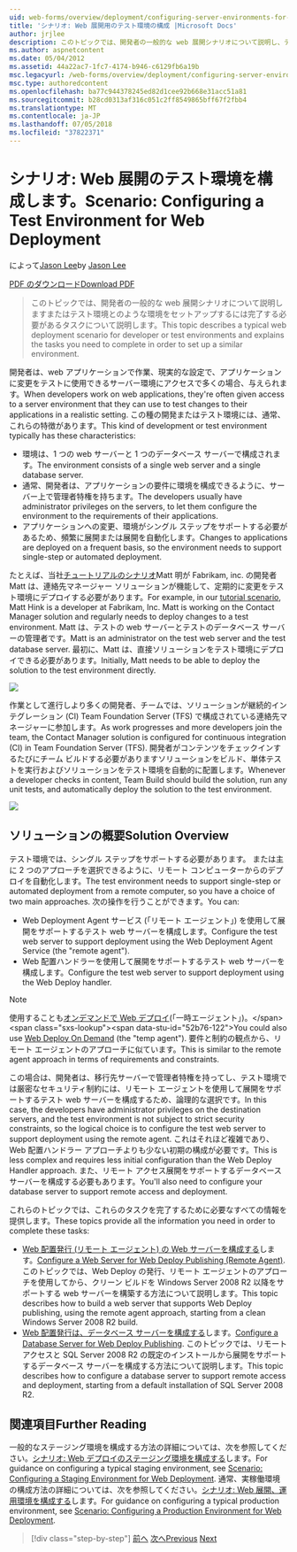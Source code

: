 ```yaml
---
uid: web-forms/overview/deployment/configuring-server-environments-for-web-deployment/scenario-configuring-a-test-environment-for-web-deployment
title: 'シナリオ: Web 展開用のテスト環境の構成 |Microsoft Docs'
author: jrjlee
description: このトピックでは、開発者の一般的な web 展開シナリオについて説明し、テスト環境または si を設定するには完了する必要があるタスクについて説明します.
ms.author: aspnetcontent
ms.date: 05/04/2012
ms.assetid: 44a22ac7-1fc7-4174-b946-c6129fb6a19b
msc.legacyurl: /web-forms/overview/deployment/configuring-server-environments-for-web-deployment/scenario-configuring-a-test-environment-for-web-deployment
msc.type: authoredcontent
ms.openlocfilehash: ba77c944378245ed82d1cee92b668e31acc51a81
ms.sourcegitcommit: b28cd0313af316c051c2ff8549865bff67f2fbb4
ms.translationtype: MT
ms.contentlocale: ja-JP
ms.lasthandoff: 07/05/2018
ms.locfileid: "37822371"
---
```

<a name="scenario-configuring-a-test-environment-for-web-deployment"></a><span data-ttu-id="52b76-103">シナリオ: Web 展開のテスト環境を構成します。</span><span class="sxs-lookup"><span data-stu-id="52b76-103">Scenario: Configuring a Test Environment for Web Deployment</span></span>
====================
<span data-ttu-id="52b76-104">によって[Jason Lee](https://github.com/jrjlee)</span><span class="sxs-lookup"><span data-stu-id="52b76-104">by [Jason Lee](https://github.com/jrjlee)</span></span>

[<span data-ttu-id="52b76-105">PDF のダウンロード</span><span class="sxs-lookup"><span data-stu-id="52b76-105">Download PDF</span></span>](https://msdnshared.blob.core.windows.net/media/MSDNBlogsFS/prod.evol.blogs.msdn.com/CommunityServer.Blogs.Components.WeblogFiles/00/00/00/63/56/8130.DeployingWebAppsInEnterpriseScenarios.pdf)

> <span data-ttu-id="52b76-106">このトピックでは、開発者の一般的な web 展開シナリオについて説明しますまたはテスト環境とのような環境をセットアップするには完了する必要があるタスクについて説明します。</span><span class="sxs-lookup"><span data-stu-id="52b76-106">This topic describes a typical web deployment scenario for developer or test environments and explains the tasks you need to complete in order to set up a similar environment.</span></span>


<span data-ttu-id="52b76-107">開発者は、web アプリケーションで作業、現実的な設定で、アプリケーションに変更をテストに使用できるサーバー環境にアクセスで多くの場合、与えられます。</span><span class="sxs-lookup"><span data-stu-id="52b76-107">When developers work on web applications, they're often given access to a server environment that they can use to test changes to their applications in a realistic setting.</span></span> <span data-ttu-id="52b76-108">この種の開発またはテスト環境には、通常、これらの特徴があります。</span><span class="sxs-lookup"><span data-stu-id="52b76-108">This kind of development or test environment typically has these characteristics:</span></span>

- <span data-ttu-id="52b76-109">環境は、1 つの web サーバーと 1 つのデータベース サーバーで構成されます。</span><span class="sxs-lookup"><span data-stu-id="52b76-109">The environment consists of a single web server and a single database server.</span></span>
- <span data-ttu-id="52b76-110">通常、開発者は、アプリケーションの要件に環境を構成できるように、サーバー上で管理者特権を持ちます。</span><span class="sxs-lookup"><span data-stu-id="52b76-110">The developers usually have administrator privileges on the servers, to let them configure the environment to the requirements of their applications.</span></span>
- <span data-ttu-id="52b76-111">アプリケーションへの変更、環境がシングル ステップをサポートする必要があるため、頻繁に展開または展開を自動化します。</span><span class="sxs-lookup"><span data-stu-id="52b76-111">Changes to applications are deployed on a frequent basis, so the environment needs to support single-step or automated deployment.</span></span>

<span data-ttu-id="52b76-112">たとえば、当社[チュートリアルのシナリオ](../deploying-web-applications-in-enterprise-scenarios/enterprise-web-deployment-scenario-overview.md)Matt 明が Fabrikam, inc. の開発者Matt は、連絡先マネージャー ソリューションが機能して、定期的に変更をテスト環境にデプロイする必要があります。</span><span class="sxs-lookup"><span data-stu-id="52b76-112">For example, in our [tutorial scenario](../deploying-web-applications-in-enterprise-scenarios/enterprise-web-deployment-scenario-overview.md), Matt Hink is a developer at Fabrikam, Inc. Matt is working on the Contact Manager solution and regularly needs to deploy changes to a test environment.</span></span> <span data-ttu-id="52b76-113">Matt は、テストの web サーバーとテストのデータベース サーバーの管理者です。</span><span class="sxs-lookup"><span data-stu-id="52b76-113">Matt is an administrator on the test web server and the test database server.</span></span> <span data-ttu-id="52b76-114">最初に、Matt は、直接ソリューションをテスト環境にデプロイできる必要があります。</span><span class="sxs-lookup"><span data-stu-id="52b76-114">Initially, Matt needs to be able to deploy the solution to the test environment directly.</span></span>

![](scenario-configuring-a-test-environment-for-web-deployment/_static/image1.png)

<span data-ttu-id="52b76-115">作業として進行しより多くの開発者、チームでは、ソリューションが継続的インテグレーション (CI) Team Foundation Server (TFS) で構成されている連絡先マネージャーに参加します。</span><span class="sxs-lookup"><span data-stu-id="52b76-115">As work progresses and more developers join the team, the Contact Manager solution is configured for continuous integration (CI) in Team Foundation Server (TFS).</span></span> <span data-ttu-id="52b76-116">開発者がコンテンツをチェックインするたびにチーム ビルドする必要がありますソリューションをビルド、単体テストを実行およびソリューションをテスト環境を自動的に配置します。</span><span class="sxs-lookup"><span data-stu-id="52b76-116">Whenever a developer checks in content, Team Build should build the solution, run any unit tests, and automatically deploy the solution to the test environment.</span></span>

![](scenario-configuring-a-test-environment-for-web-deployment/_static/image2.png)

## <a name="solution-overview"></a><span data-ttu-id="52b76-117">ソリューションの概要</span><span class="sxs-lookup"><span data-stu-id="52b76-117">Solution Overview</span></span>

<span data-ttu-id="52b76-118">テスト環境では、シングル ステップをサポートする必要があります。 または主に 2 つのアプローチを選択できるように、リモート コンピューターからのデプロイを自動化します。</span><span class="sxs-lookup"><span data-stu-id="52b76-118">The test environment needs to support single-step or automated deployment from a remote computer, so you have a choice of two main approaches.</span></span> <span data-ttu-id="52b76-119">次の操作を行うことができます。</span><span class="sxs-lookup"><span data-stu-id="52b76-119">You can:</span></span>

- <span data-ttu-id="52b76-120">Web Deployment Agent サービス (「リモート エージェント」) を使用して展開をサポートするテスト web サーバーを構成します。</span><span class="sxs-lookup"><span data-stu-id="52b76-120">Configure the test web server to support deployment using the Web Deployment Agent Service (the "remote agent").</span></span>
- <span data-ttu-id="52b76-121">Web 配置ハンドラーを使用して展開をサポートするテスト web サーバーを構成します。</span><span class="sxs-lookup"><span data-stu-id="52b76-121">Configure the test web server to support deployment using the Web Deploy handler.</span></span>

> [!NOTE]
> <span data-ttu-id="52b76-122">使用することも[オンデマンドで Web デプロイ](https://technet.microsoft.com/library/ee517345(WS.10).aspx)(「一時エージェント」)。</span><span class="sxs-lookup"><span data-stu-id="52b76-122">You could also use [Web Deploy On Demand](https://technet.microsoft.com/library/ee517345(WS.10).aspx) (the "temp agent").</span></span> <span data-ttu-id="52b76-123">要件と制約の観点から、リモート エージェントのアプローチに似ています。</span><span class="sxs-lookup"><span data-stu-id="52b76-123">This is similar to the remote agent approach in terms of requirements and constraints.</span></span>


<span data-ttu-id="52b76-124">この場合は、開発者は、移行先サーバーで管理者特権を持ってし、テスト環境では厳密なセキュリティ制約には、リモート エージェントを使用して展開をサポートするテスト web サーバーを構成するため、論理的な選択です。</span><span class="sxs-lookup"><span data-stu-id="52b76-124">In this case, the developers have administrator privileges on the destination servers, and the test environment is not subject to strict security constraints, so the logical choice is to configure the test web server to support deployment using the remote agent.</span></span> <span data-ttu-id="52b76-125">これはそれほど複雑であり、Web 配置ハンドラー アプローチよりも少ない初期の構成が必要です。</span><span class="sxs-lookup"><span data-stu-id="52b76-125">This is less complex and requires less initial configuration than the Web Deploy Handler approach.</span></span> <span data-ttu-id="52b76-126">また、リモート アクセス展開をサポートするデータベース サーバーを構成する必要もあります。</span><span class="sxs-lookup"><span data-stu-id="52b76-126">You'll also need to configure your database server to support remote access and deployment.</span></span>

<span data-ttu-id="52b76-127">これらのトピックでは、これらのタスクを完了するために必要なすべての情報を提供します。</span><span class="sxs-lookup"><span data-stu-id="52b76-127">These topics provide all the information you need in order to complete these tasks:</span></span>

- <span data-ttu-id="52b76-128">[Web 配置発行 (リモート エージェント) の Web サーバーを構成する](configuring-a-web-server-for-web-deploy-publishing-remote-agent.md)します。</span><span class="sxs-lookup"><span data-stu-id="52b76-128">[Configure a Web Server for Web Deploy Publishing (Remote Agent)](configuring-a-web-server-for-web-deploy-publishing-remote-agent.md).</span></span> <span data-ttu-id="52b76-129">このトピックでは、Web Deploy の発行、リモート エージェントのアプローチを使用してから、クリーン ビルドを Windows Server 2008 R2 以降をサポートする web サーバーを構築する方法について説明します。</span><span class="sxs-lookup"><span data-stu-id="52b76-129">This topic describes how to build a web server that supports Web Deploy publishing, using the remote agent approach, starting from a clean Windows Server 2008 R2 build.</span></span>
- <span data-ttu-id="52b76-130">[Web 配置発行は、データベース サーバーを構成する](configuring-a-database-server-for-web-deploy-publishing.md)します。</span><span class="sxs-lookup"><span data-stu-id="52b76-130">[Configure a Database Server for Web Deploy Publishing](configuring-a-database-server-for-web-deploy-publishing.md).</span></span> <span data-ttu-id="52b76-131">このトピックでは、リモート アクセスと SQL Server 2008 R2 の既定のインストールから展開をサポートするデータベース サーバーを構成する方法について説明します。</span><span class="sxs-lookup"><span data-stu-id="52b76-131">This topic describes how to configure a database server to support remote access and deployment, starting from a default installation of SQL Server 2008 R2.</span></span>

## <a name="further-reading"></a><span data-ttu-id="52b76-132">関連項目</span><span class="sxs-lookup"><span data-stu-id="52b76-132">Further Reading</span></span>

<span data-ttu-id="52b76-133">一般的なステージング環境を構成する方法の詳細については、次を参照してください。[シナリオ: Web デプロイのステージング環境を構成する](scenario-configuring-a-staging-environment-for-web-deployment.md)します。</span><span class="sxs-lookup"><span data-stu-id="52b76-133">For guidance on configuring a typical staging environment, see [Scenario: Configuring a Staging Environment for Web Deployment](scenario-configuring-a-staging-environment-for-web-deployment.md).</span></span> <span data-ttu-id="52b76-134">通常、実稼働環境の構成方法の詳細については、次を参照してください。[シナリオ: Web 展開、運用環境を構成する](scenario-configuring-a-production-environment-for-web-deployment.md)します。</span><span class="sxs-lookup"><span data-stu-id="52b76-134">For guidance on configuring a typical production environment, see [Scenario: Configuring a Production Environment for Web Deployment](scenario-configuring-a-production-environment-for-web-deployment.md).</span></span>

> [!div class="step-by-step"]
> <span data-ttu-id="52b76-135">[前へ](choosing-the-right-approach-to-web-deployment.md)
> [次へ](scenario-configuring-a-staging-environment-for-web-deployment.md)</span><span class="sxs-lookup"><span data-stu-id="52b76-135">[Previous](choosing-the-right-approach-to-web-deployment.md)
[Next](scenario-configuring-a-staging-environment-for-web-deployment.md)</span></span>
